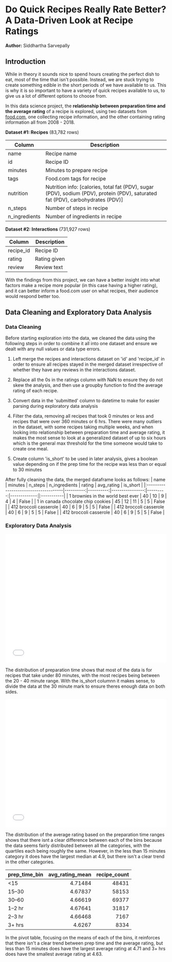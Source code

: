 # Do Quick Recipes Really Rate Better? A Data-Driven Look at Recipe Ratings
**Author:** Siddhartha Sarvepally

## Introduction
While in theory it sounds nice to spend hours creating the perfect dish to eat, most of the time that isn't possible. Instead, we are stuck trying to create something edible in the short periods of we have available to us. This is why it is so important to have a variety of quick recipes available to us, to give us a lot of different options to choose from.

In this data science project, the **relationship between preparation time and the average rating** of a recipe is explored, using two datasets from [food.com](food.com), one collecting recipe information, and the other containing rating information all from 2008 - 2018.
<br>

**Dataset #1: Recipes** (83,782 rows)

| Column         | Description                                                                 |
|----------------|-----------------------------------------------------------------------------|
| name           | Recipe name                                                                 |
| id             | Recipe ID                                                                   |
| minutes        | Minutes to prepare recipe                                                   |
| tags           | Food.com tags for recipe                                                    |
| nutrition      | Nutrition info: [calories, total fat (PDV), sugar (PDV), sodium (PDV), protein (PDV), saturated fat (PDV), carbohydrates (PDV)] |
| n_steps        | Number of steps in recipe                                                   |
| n_ingredients  | Number of ingredients in recipe                                             |

**Dataset #2: Interactions** (731,927 rows)

| Column    | Description       |
|-----------|-------------------|
| recipe_id	| Recipe ID         |
| rating    | Rating given      |
| review    | Review text       |


With the findings from this project, we can have a better insight into what factors make a recipe more popular (in this case having a higher rating), and it can better inform a food.com user on what recipes, their audience would respond better too.

## Data Cleaning and Exploratory Data Analysis
### Data Cleaning
Before starting exploration into the data, we cleaned the data using the following steps in order to combine it all into one dataset and ensure we dealt with any null values or data type errors.

1. Left merge the recipes and interactions dataset on 'id' and 'recipe_id' in order to ensure all recipes stayed in the merged dataset irrespective of whether they have any reviews in the interactions dataset.

2. Replace all the 0s in the ratings column with NaN to ensure they do not skew the analysis, and then use a groupby function to find the average rating of each recipe.

3. Convert data in the 'submitted' column to datetime to make for easier parsing during exploratory data analysis

4. Filter the data, removing all recipes that took 0 minutes or less and recipes that were over 360 minutes or 6 hrs. There were many outliers in the dataset, with some recipes taking multiple weeks, and when looking into relationship between preparation time and average rating, it makes the most sense to look at a generalized dataset of up to six hours which is the general max threshold for the time someone would take to create one meal.

5. Create column 'is_short' to be used in later analysis, gives a boolean value depending on if the prep time for the recipe was less than or equal to 30 minutes

After fully cleaning the data, the merged dataframe looks as follows:
| name                                 |   minutes |   n_steps |   n_ingredients |   rating |   avg_rating | is_short   |
|:-------------------------------------|----------:|----------:|----------------:|---------:|-------------:|:-----------|
| 1 brownies in the world    best ever |        40 |        10 |               9 |        4 |            4 | False      |
| 1 in canada chocolate chip cookies   |        45 |        12 |              11 |        5 |            5 | False      |
| 412 broccoli casserole               |        40 |         6 |               9 |        5 |            5 | False      |
| 412 broccoli casserole               |        40 |         6 |               9 |        5 |            5 | False      |
| 412 broccoli casserole               |        40 |         6 |               9 |        5 |            5 | False      |

### Exploratory Data Analysis
<iframe
  src="assets/prep_hist.html"
  width="100%"
  height="400"
  frameborder="0"
></iframe>

The distribution of preparation time shows that most of the data is for recipes that take under 80 minutes, with the most recipes being between the 20 - 40 minute range. With the is_short columnn it makes sense, to divide the data at the 30 minute mark to ensure theres enough data on both sides.

<iframe
  src="assets/prep_box.html"
  width="100%"
  height="400"
  frameborder="0"
></iframe>

The distribution of the average rating based on the preparation time ranges shows that there isnt a clear difference between each of the bins because the data seems fairly distributed between all the categories, with the quartiles each being roughly the same. However, in the less than 15 minutes category it does have the largest median at 4.9, but there isn't a clear trend in the other categories.

| prep_time_bin   |   avg_rating_mean |   recipe_count |
|:----------------|------------------:|---------------:|
| <15             |           4.71484 |          48431 |
| 15–30           |           4.67837 |          58153 |
| 30–60           |           4.66619 |          69377 |
| 1–2 hr          |           4.67641 |          31817 |
| 2–3 hr          |           4.66468 |           7167 |
| 3+ hrs          |           4.6267  |           8334 |

In the pivot table, focusing on the means of each of the bins, it reinforces that there isn't a clear trend between prep time and the average rating, but less than 15 minutes does have the largest average rating at 4.71 and 3+ hrs does have the smallest average rating at 4.63.

